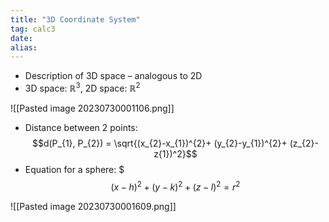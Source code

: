 ```yaml
---
title: "3D Coordinate System"
tag: calc3
date: 
alias:
---
```


- Description of 3D space – analogous to 2D
- 3D space: $\mathbb{R}^3$, 2D space: $\mathbb{R}^2$

![[Pasted image 20230730001106.png]]

- Distance between 2 points: $$d(P_{1}, P_{2}) = \sqrt{(x_{2}-x_{1})^{2}+ (y_{2}-y_{1})^{2}+ (z_{2}- z{1})^2}$$
- Equation for a sphere: $$$(x-h)^{2}+ (y-k)^{2}+ (z-l)^{2}= r^2$$

![[Pasted image 20230730001609.png]]
